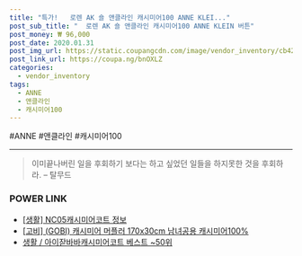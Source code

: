 ```yaml
--- 
title: "특가!   로렌 AK 숄 앤클라인 캐시미어100 ANNE KLEI..." 
post_sub_title: "  로렌 AK 숄 앤클라인 캐시미어100 ANNE KLEIN 버튼" 
post_money: ₩ 96,000 
post_date: 2020.01.31 
post_img_url: https://static.coupangcdn.com/image/vendor_inventory/cb42/82331a7e5ee3f399045647216fc56c6f849d850b14de22adf611cc7e7106.jpg 
post_link_url: https://coupa.ng/bnOXLZ 
categories: 
  - vendor_inventory 
tags: 
  - ANNE 
  - 앤클라인 
  - 캐시미어100 
--- 
```

  #ANNE #앤클라인 #캐시미어100 
<hr> 

> 이미끝나버린 일을 후회하기 보다는 하고 싶었던 일들을 하지못한 것을 후회하라. – 탈무드 


### POWER LINK

* <a href="https://blog.naver.com/sakai111/221764147286" target="_blank"> [생활] NC05캐시미어코트 정보 </a>
* <a href="https://blog.naver.com/sakai111/221785225097" target="_blank">[고비] (GOBI) 캐시미어 머플러 170x30cm 남녀공용 캐시미어100%</a>
* <a href="https://blog.naver.com/santokki14/221780837025" target="_blank">생활 / 아이잗바바캐시미어코트 베스트 ~50위</a>
